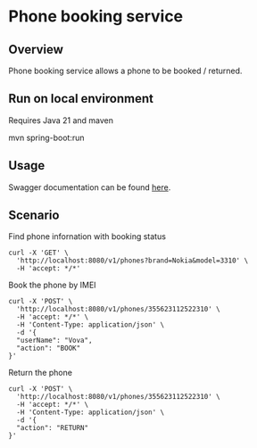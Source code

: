 # Phone booking service
## Overview

Phone booking service allows a phone to be booked / returned. 

## Run on local environment
Requires Java 21 and maven

mvn spring-boot:run

## Usage

Swagger documentation can be found [here](http://localhost:8080/webjars/swagger-ui/index.html).

## Scenario

Find phone infornation with booking status
```
curl -X 'GET' \
  'http://localhost:8080/v1/phones?brand=Nokia&model=3310' \
  -H 'accept: */*'
```

Book the phone by IMEI

```
curl -X 'POST' \
  'http://localhost:8080/v1/phones/355623112522310' \
  -H 'accept: */*' \
  -H 'Content-Type: application/json' \
  -d '{
  "userName": "Vova",
  "action": "BOOK"
}'
```

Return the phone
```
curl -X 'POST' \
  'http://localhost:8080/v1/phones/355623112522310' \
  -H 'accept: */*' \
  -H 'Content-Type: application/json' \
  -d '{
  "action": "RETURN"
}'
```